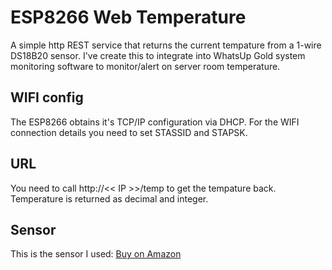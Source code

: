 # ESP8266 Web Temperature
A simple http REST service that returns the current tempature from a 1-wire DS18B20 sensor.
I've create this to integrate into WhatsUp Gold system monitoring software to monitor/alert on server room temperature.

## WIFI config
The ESP8266 obtains it's TCP/IP configuration via DHCP. For the WIFI connection details you need to set STASSID and STAPSK.

## URL
You need to call http://<< IP >>/temp to get the tempature back. Temperature is returned as decimal and integer.

## Sensor
This is the sensor I used: [Buy on Amazon](https://amzn.to/4b11ylo)